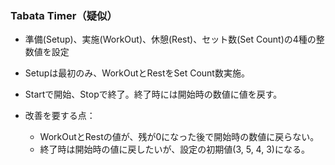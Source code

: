 ### Tabata Timer（疑似）
- 準備(Setup)、実施(WorkOut)、休憩(Rest)、セット数(Set Count)の4種の整数値を設定
- Setupは最初のみ、WorkOutとRestをSet Count数実施。
- Startで開始、Stopで終了。終了時には開始時の数値に値を戻す。

- 改善を要する点：
  - WorkOutとRestの値が、残が0になった後で開始時の数値に戻らない。
  - 終了時は開始時の値に戻したいが、設定の初期値(3, 5, 4, 3)になる。
